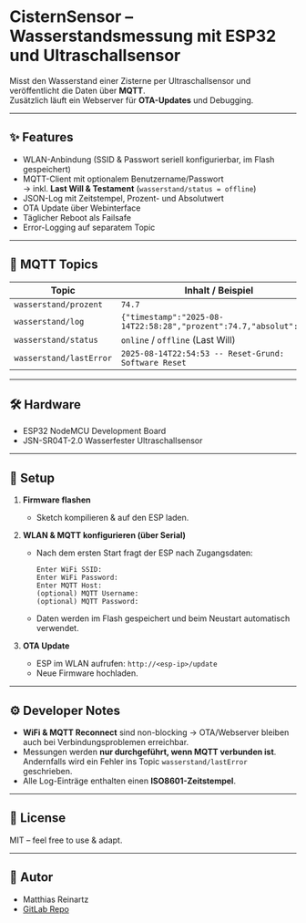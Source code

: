 # CisternSensor – Wasserstandsmessung mit ESP32 und Ultraschallsensor

Misst den Wasserstand einer Zisterne per Ultraschallsensor und veröffentlicht die Daten über **MQTT**.  
Zusätzlich läuft ein Webserver für **OTA-Updates** und Debugging.

---

## ✨ Features
- WLAN-Anbindung (SSID & Passwort seriell konfigurierbar, im Flash gespeichert)
- MQTT-Client mit optionalem Benutzername/Passwort  
  → inkl. **Last Will & Testament** (`wasserstand/status = offline`)
- JSON-Log mit Zeitstempel, Prozent- und Absolutwert
- OTA Update über Webinterface
- Täglicher Reboot als Failsafe
- Error-Logging auf separatem Topic

---

## 📡 MQTT Topics
| Topic                  | Inhalt / Beispiel                             |
|-------------------------|-----------------------------------------------|
| `wasserstand/prozent`   | `74.7`                                        |
| `wasserstand/log`       | `{"timestamp":"2025-08-14T22:58:28","prozent":74.7,"absolut":531}` |
| `wasserstand/status`    | `online` / `offline` (Last Will)              |
| `wasserstand/lastError` | `2025-08-14T22:54:53 -- Reset-Grund: Software Reset` |

---

## 🛠️ Hardware
- ESP32 NodeMCU Development Board
- JSN-SR04T-2.0 Wasserfester Ultraschallsensor

---

## 🚀 Setup

1. **Firmware flashen**  
   - Sketch kompilieren & auf den ESP laden.

2. **WLAN & MQTT konfigurieren (über Serial)**  
   - Nach dem ersten Start fragt der ESP nach Zugangsdaten:  
     ```
     Enter WiFi SSID:
     Enter WiFi Password:
     Enter MQTT Host:
     (optional) MQTT Username:
     (optional) MQTT Password:
     ```
   - Daten werden im Flash gespeichert und beim Neustart automatisch verwendet.

3. **OTA Update**  
   - ESP im WLAN aufrufen: `http://<esp-ip>/update`  
   - Neue Firmware hochladen.

---

## ⚙️ Developer Notes
- **WiFi & MQTT Reconnect** sind non-blocking → OTA/Webserver bleiben auch bei Verbindungsproblemen erreichbar.
- Messungen werden **nur durchgeführt, wenn MQTT verbunden ist**.  
  Andernfalls wird ein Fehler ins Topic `wasserstand/lastError` geschrieben.
- Alle Log-Einträge enthalten einen **ISO8601-Zeitstempel**.

---

## 📖 License
MIT – feel free to use & adapt.  

---

## 👤 Autor
- Matthias Reinartz
- [GitLab Repo](https://gitlab.com/DEIN_REPO)
